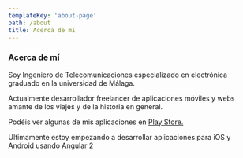 ```yaml
---
templateKey: 'about-page'
path: /about
title: Acerca de mí
---
```

### Acerca de mí

Soy Ingeniero de Telecomunicaciones especializado en electrónica graduado en la universidad de Málaga.

Actualmente desarrollador freelancer de aplicaciones móviles y webs amante de los viajes y de la historia en general.

Podéis ver algunas de mis aplicaciones en <a href="https://play.google.com/store/apps/developer?id=ALMCalle">Play Store.</a>

Ultimamente estoy empezando a desarrollar aplicaciones para iOS y Android usando Angular 2
